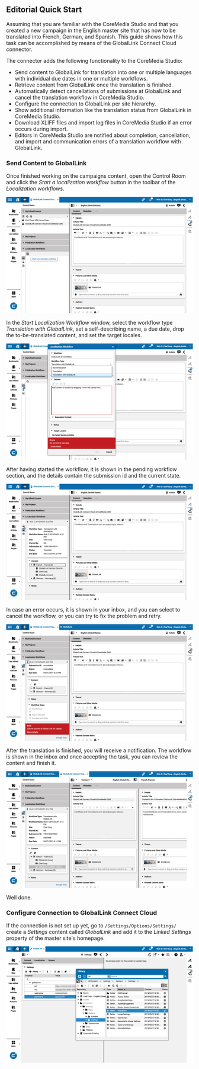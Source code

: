 ## Editorial Quick Start

Assuming that you are familiar with the CoreMedia Studio and that you created a
new campaign in the English master site that has now to be translated into
French, German, and Spanish. This guide shows how this task can be accomplished
by means of the GlobalLink Connect Cloud connector.

The connector adds the following functionality to the CoreMedia Studio:
* Send content to GlobalLink for translation into one or multiple languages
    with individual due dates in one or multiple workflows.
* Retrieve content from GlobalLink once the translation is finished.
* Automatically detect cancellations of submissions at GlobalLink and cancel the
    translation workflow in CoreMedia Studio.
* Configure the connection to GlobalLink per site hierarchy.
* Show additional information like the translation status from GlobalLink in
    CoreMedia Studio.
* Download XLIFF files and import log files in CoreMedia Studio if an error
    occurs during import.
* Editors in CoreMedia Studio are notified about completion, cancellation, and
    import and communication errors of a translation workflow with GlobalLink.

### Send Content to GlobalLink

Once finished working on the campaigns content, open the Control Room and click
the _Start a localization workflow_ button in the toolbar of the
_Localization workflows_.

![GCC Start Workflow](img/gcc-start-wf.png)

In the _Start Localization Workflow_ window, select the workflow type
_Translation with GlobalLink_, set a self-describing name, a due date, drop the
to-be-translated content, and set the target locales.

![GCC Select](img/gcc-select-type.png)

After having started the workflow, it is shown in the pending workflow section,
and the details contain the submission id and the current state.

![GCC Running](img/gcc-running.png)

In case an error occurs, it is shown in your inbox, and you can select to cancel
the workflow, or you can try to fix the problem and retry.

![GCC Error Handling](img/gcc-connect-error.png)

After the translation is finished, you will receive a notification. The workflow
is shown in the inbox and once accepting the task, you can review the content
and finish it. 

![GCC Success](img/gcc-success.png)

Well done.

### Configure Connection to GlobalLink Connect Cloud

If the connection is not set up yet, go to `/Settings/Options/Settings/` create
a _Settings_ content called _GlobalLink_ and add it to the _Linked Settings_
property of the master site's homepage.

![GCC Settings](img/gcc-settings.png)
